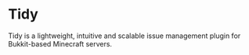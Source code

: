 # Tidy
Tidy is a lightweight, intuitive and scalable issue management plugin for Bukkit-based Minecraft servers.